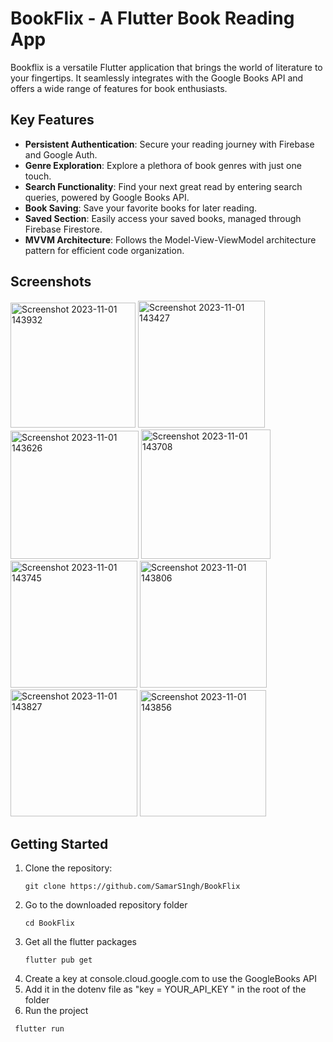# BookFlix - A Flutter Book Reading App

Bookflix is a versatile Flutter application that brings the world of literature to your fingertips. It seamlessly integrates with the Google Books API and offers a wide range of features for book enthusiasts.


## Key Features

- **Persistent Authentication**: Secure your reading journey with Firebase and Google Auth.
- **Genre Exploration**: Explore a plethora of book genres with just one touch.
- **Search Functionality**: Find your next great read by entering search queries, powered by Google Books API.
- **Book Saving**: Save your favorite books for later reading.
- **Saved Section**: Easily access your saved books, managed through Firebase Firestore.
- **MVVM Architecture**: Follows the Model-View-ViewModel architecture pattern for efficient code organization.

## Screenshots

<img width="200" alt="Screenshot 2023-11-01 143932" src="https://github.com/SamarS1ngh/BookFlix/assets/112770584/153440ef-0188-4b38-a872-11213925d7a6">
<img width="203" alt="Screenshot 2023-11-01 143427" src="https://github.com/SamarS1ngh/BookFlix/assets/112770584/a4fa6a30-92d3-446e-a7b5-1b19defc8911">
<img width="205" alt="Screenshot 2023-11-01 143626" src="https://github.com/SamarS1ngh/BookFlix/assets/112770584/5c70dff2-fde1-4667-840e-c7483ee5048f">
<img width="207" alt="Screenshot 2023-11-01 143708" src="https://github.com/SamarS1ngh/BookFlix/assets/112770584/bfa091ae-b5dc-44d4-b5ba-2e1d9c137211">
<img width="203" alt="Screenshot 2023-11-01 143745" src="https://github.com/SamarS1ngh/BookFlix/assets/112770584/b872301b-8f0c-4178-8651-ed36436a7a6d">
<img width="203" alt="Screenshot 2023-11-01 143806" src="https://github.com/SamarS1ngh/BookFlix/assets/112770584/65f13763-b193-4a75-8a52-23d528da9f73">
<img width="203" alt="Screenshot 2023-11-01 143827" src="https://github.com/SamarS1ngh/BookFlix/assets/112770584/6016ac8a-577e-487f-8331-0dfde0a80bc4">
<img width="202" alt="Screenshot 2023-11-01 143856" src="https://github.com/SamarS1ngh/BookFlix/assets/112770584/d4071185-da3b-4cac-80b3-247b2856f184">

## Getting Started

1. Clone the repository:
   ```
   git clone https://github.com/SamarS1ngh/BookFlix
   ```
2. Go to the downloaded repository folder
   ```
   cd BookFlix
   ```
3. Get all the flutter packages
   ```
   flutter pub get
   ```
4. Create a key at console.cloud.google.com to use the GoogleBooks API
5. Add it in the dotenv file as "key = YOUR_API_KEY " in the root of the folder
6. Run the project
 ```
  flutter run
  ```

